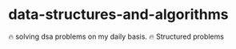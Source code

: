 ﻿# data-structures-and-algorithms

 🔥 solving dsa problems on my daily  basis.
 🔥 Structured problems 
 
